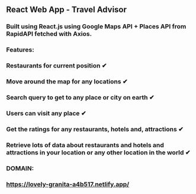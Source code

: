 

## React Web App - Travel Advisor 
### Built using React.js using Google Maps API + Places API from RapidAPI fetched with Axios. 
### Features: 

### Restaurants for current position ✔

### Move around the map for any locations ✔

### Search query to get to any place or city on earth ✔

### Users can visit any place ✔

### Get the ratings for any restaurants, hotels and, attractions ✔

### Retrieve lots of data about restaurants and hotels and attractions in your location or any other location in the world ✔

### DOMAIN:
### https://lovely-granita-a4b517.netlify.app/




